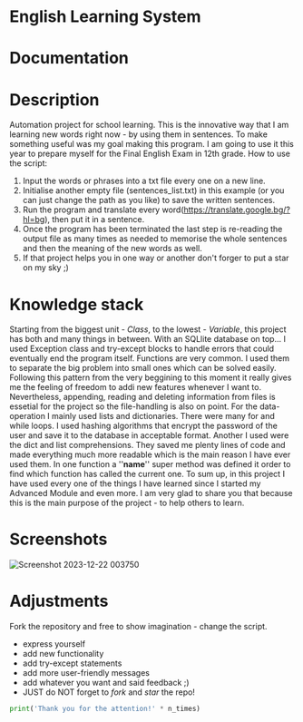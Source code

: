 # English Learning System

# Documentation

# Description #
 Automation project for school learning. This is the innovative way that
 I am learning new words right now - by using them in sentences.
 To make something useful was my goal making this program. I am going to use it this year to prepare myself for the Final English Exam in 12th grade. How to use the script:
1. Input the words or phrases into a txt file every one on a new line.
2. Initialise another empty file (sentences_list.txt) in this example (or you can just change the path as you like) to save the written sentences.
3. Run the program and translate every word(https://translate.google.bg/?hl=bg), then put it in a sentence.
4. Once the program has been terminated the last step is re-reading the output file as many times as needed to memorise the whole sentences and then the meaning of the new words as well.
5. If that project helps you in one way or another don't forger to put a star on my sky ;)

# Knowledge stack #
 Starting from the biggest unit - *Class*, to the lowest - *Variable*, this project has both and many things in between.
With an SQLlite database on top... I used Exception class and try-except blocks to handle errors that could eventually
end the program itself. Functions are very common. I used them to separate the big problem into small ones which can be solved
easily. Following this pattern from the very beggining to this moment it really gives me the feeling of freedom to addi new features
whenever I want to. Nevertheless, appending, reading and deleting information from files is essetial for the project so the file-handling
is also on point. For the data-operation I mainly used lists and dictionaries. There were many for and while loops. I used hashing algorithms
that encrypt the password of the user and save it to the database in acceptable format. Another I used were the dict and list comprehensions. 
They saved me plenty lines of code and made everything much more readable which is the main reason I have ever used them. In one function
a ''__name__'' super method was defined it order to find which function has called the current one.
 To sum up, in this project I have used every one of the things I have learned since I started my Advanced Module and even more.
I am very glad to share you that because this is the main purpose of the project - to help others to learn.

# Screenshots #

![Screenshot 2023-12-22 003750](https://github.com/sldimitrov/Projects/assets/135168991/6045bbeb-4a0b-472d-a247-b0f3cfffb2a5)


# Adjustments #
Fork the repository and free to show imagination - change the script.
* express yourself
* add new functionality
* add try-except statements
* add more user-friendly messages
* add whatever you want and said feedback ;)
* JUST do NOT forget to *fork* and *star* the repo!
```python 
print('Thank you for the attention!' * n_times)
```

